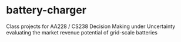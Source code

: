 # battery-charger
Class projects for AA228 / CS238 Decision Making under Uncertainty evaluating the market revenue potential of grid-scale batteries
